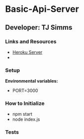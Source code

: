# Basic-Api-Server

## Developer: TJ Simms

### Links and Resources
- [Heroku Server](https://basic-express-server-ts.herokuapp.com/)
-


### Setup


**Environmental variables:**

- PORT=3000


### How to Initialize
- npm start
- node index.js


### Tests


